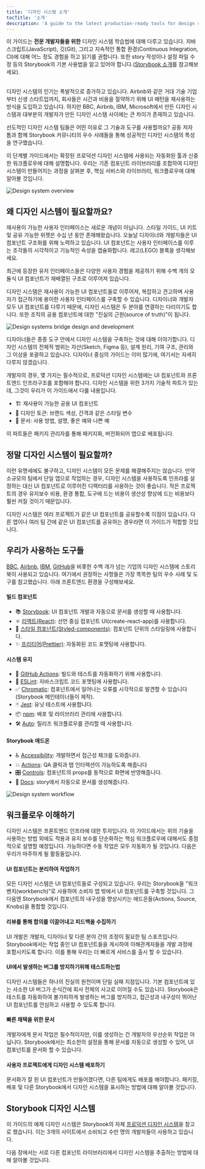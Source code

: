 ```yaml
---
title: '디자인 시스템 소개'
tocTitle: '소개'
description: 'A guide to the latest production-ready tools for design systems'
---
```


<div class="aside">이 가이드는 <b>전문 개발자들을 위한</b> 디자인 시스템 학습법에 대해 다루고 있습니다. 자바스크립트(JavaScript), 깃(Git), 그리고 지속적인 통합 환경(Continuous Integration, CI)에 대해 어느 정도 경험을 하고 읽기를 권합니다. 또한 story 작성이나 설정 파일 수정 등의 Storybook의 기본 사용법을 알고 있어야 합니다.(<a href="/intro-to-storybook">Storybook 소개</a>를 참고해보세요).
</div>
<br/>

디자인 시스템의 인기는 폭발적으로 증가하고 있습니다. Airbnb와 같은 거대 기술 기업부터 신생 스타트업까지, 회사들은 시간과 비용을 절약하기 위해 UI 패턴을 재사용하는 방식을 도입하고 있습니다. 하지만 BBC, Airbnb, IBM, Microsoft에서 만든 디자인 시스템과 대부분의 개발자가 만든 디자인 시스템 사이에는 큰 차이가 존재하고 있습니다.

선도적인 디자인 시스템 팀들은 어떤 이유로 그 기술과 도구를 사용할까요? 공동 저자 톰과 함께 Storybook 커뮤니티의 우수 사례들을 통해 성공적인 디자인 시스템의 특성을 연구했습니다.

이 단계별 가이드에서는 확장된 프로덕션 디자인 시스템에 사용되는 자동화된 툴과 신중한 워크플로우에 대해 설명합니다. 우리는 기존 컴포넌트 라이브러리를 조합하여 디자인 시스템이 만들어지는 과정을 살펴본 후, 핵심 서비스와 라이브러리, 워크플로우에 대해 알아볼 것입니다.

![Design system overview](/design-systems-for-developers/design-system-overview.jpg)

## 왜 디자인 시스템이 필요할까요?

재사용이 가능한 사용자 인터페이스는 새로운 개념이 아닙니다. 스타일 가이드, UI 키트 및 공유 가능한 위젯은 수십 년 동안 존재해왔습니다. 오늘날 디자이너와 개발자들은 UI 컴포넌트 구조화를 위해 노력하고 있습니다. UI 컴포넌트는 사용자 인터페이스를 이루는 조각들의 시각적이고 기능적인 속성을 캡슐화합니다. 레고(LEGO) 블록을 생각해보세요.

최근에 등장한 유저 인터페이스들은 다양한 사용자 경험을 제공하기 위해 수백 개의 모듈식 UI 컴포넌트가 재배열된 구조로 이루어져 있습니다.  

디자인 시스템은 재사용이 가능한 UI 컴포넌트들로 이루어져, 복잡하고 견고하며 사용자가 접근하기에 용이한 사용자 인터페이스를 구축할 수 있습니다. 디자이너와 개발자 모두 UI 컴포넌트를 다루기 때문에, 디자인 시스템은 두 분야를 연결하는 다리이기도 합니다. 또한 조직의 공용 컴포넌트에 대한 "진실의 근원(source of truth)"이 됩니다.

![Design systems bridge design and development](/design-systems-for-developers/design-system-context.jpg)

디자이너들은 종종 도구 안에서 디자인 시스템을 구축하는 것에 대해 이야기합니다. 디자인 시스템의 전체적 범위는 자산(Sketch, Figma 등), 설계 원리, 기여 구조, 관리와 그 이상을 포괄하고 있습니다. 디자이너 중심의 가이드는 이미 많기에, 여기서는 자세히 다루지 않겠습니다.

개발자의 경우, 몇 가지는 필수적으로, 프로덕션 디자인 시스템에는 UI 컴포넌트와 프론트엔드 인프라구조를 포함해야 합니다. 디자인 시스템을 위한 3가지 기술적 파트가 있는데, 그것이 우리가 이 가이드에서 다룰 내용입니다. 

- 🏗 재사용이 가능한 공용 UI 컴포넌트
- 🎨 디자인 토큰: 브랜드 색상, 간격과 같은 스타일 변수
- 📕 문서: 사용 방법, 설명, 좋은 예와 나쁜 예

이 파트들은 패키지 관리자를 통해 패키지화, 버전화되어 앱으로 배포됩니다.

## 정말 디자인 시스템이 필요할까?

이런 유명세에도 불구하고, 디자인 시스템이 모든 문제를 해결해주지는 않습니다. 만약 소규모의 팀에서 단일 앱으로 작업하는 경우, 디자인 시스템을 사용하도록 인프라를 설정하는 대신 UI 컴포넌트로 이루어진 디렉터리를 사용하는 것이 좋습니다. 작은 프로젝트의 경우 유지보수 비용, 환경 통합, 도구에 드는 비용이 생산성 향상에 드는 비용보다 훨씬 커질 것이기 때문입니다.

디자인 시스템은 여러 프로젝트가 같은 UI 컴포넌트를 공유할수록 이점이 있습니다. 다른 앱이나 여러 팀 간에 같은 UI 컴포넌트를 공유하는 경우라면 이 가이드가 적합할 것입니다.

## 우리가 사용하는 도구들


[BBC](https://www.bbc.co.uk/iplayer/storybook/index.html?path=/story/style-guide--colours), [Airbnb](https://github.com/airbnb/lunar), [IBM](https://www.carbondesignsystem.com/), [GitHub](https://primer.style/css/)을 비롯한 수백 개가 넘는 기업의 디자인 시스템에 스토리북이 사용되고 있습니다. 여기에서 권장하는 사항들은 가장 똑똑한 팀의 우수 사례 및 도구를 참고했습니다. 아래 프론트엔드 환경을 구성해보세요.


#### 빌드 컴포넌트

- 📚 [Storybook](http://storybook.js.org): UI 컴포넌트 개발과 자동으로 문서를 생성할 때 사용합니다.
- ⚛️ [리액트(React)](https://reactjs.org/): 선언 중심 컴포넌트 UI(create-react-app)를 사용합니다.
- 💅 [스타일 컴포넌트(Styled-components)](https://www.styled-components.com/): 컴포넌트 단위의 스타일링에 사용합니다.
- ✨ [프리티어(Prettier)](https://prettier.io/): 자동화된 코드 포맷팅에 사용합니다.

#### 시스템 유지

- 🚥 [GitHub Actions](https://github.com/features/actions): 빌드와 테스트를 자동화하기 위해 사용합니다.
- 📐 [ESLint](https://eslint.org/): 자바스크립트 코드 포맷팅에 사용합니다.
- ✅ [Chromatic](https://chromatic.com): 컴포넌트에서 일어나는 오류를 시각적으로 발견할 수 있습니다(Storybook 메인테이너들이 제작).
- 🃏 [Jest](https://jestjs.io/): 유닛 테스트에 사용합니다.
- 📦 [npm](https://npmjs.com): 배포 및 라이브러리 관리에 사용합니다.
- 🛠 [Auto](https://github.com/intuit/auto): 릴리즈 워크플로우를 관리할 때 사용합니다.

#### Storybook 애드온

- ♿ [Accessibility](https://github.com/storybookjs/storybook/tree/master/addons/a11y): 개발하면서 접근성 체크를 도와줍니다.
- 💥 [Actions](https://storybook.js.org/docs/react/essentials/actions): QA 클릭과 탭 인터렉션이 가능하도록 해줍니다
- 🎛 [Controls](https://storybook.js.org/docs/react/essentials/controls): 컴포넌트의 props를 동적으로 화면에 반영해줍니다.
- 📕 [Docs](https://storybook.js.org/docs/react/writing-docs/introduction): story에서 자동으로 문서를 생성해줍니다.

![Design system workflow](/design-systems-for-developers/design-system-workflow.jpg)

## 워크플로우 이해하기

디자인 시스템은 프론트엔드 인프라에 대한 투자입니다. 이 가이드에서는 위의 기술을 사용하는 방법 외에도 적용과 유지 보수를 단순화하는 핵심 워크플로우에 대해서도 중점적으로 설명할 예정입니다. 가능하다면 수동 작업은 모두 자동화가 될 것입니다. 다음은 우리가 마주하게 될 활동들입니다.

#### UI 컴포넌트는 분리하여 작업하기

모든 디자인 시스템은 UI 컴포넌트들로 구성되고 있습니다. 우리는 Storybook을 "워크벤치(workbench)"로 사용하여 소비자 앱 밖에서 UI 컴포넌트를 구축할 것입니다. 그다음엔 Storybook에서 컴포넌트의 내구성을 향상시키는 애드온들(Actions, Source, Knobs)을 통합할 것입니다.

#### 리뷰를 통해 합의를 이끌어내고 피드백을 수집하기

UI 개발은 개발자, 디자이너 및 다른 분야 간의 조정이 필요한 팀 스포츠입니다. Storybook에서는 작업 중인 UI 컴포넌트들을 게시하여 이해관계자들을 개발 과정에 포함시키도록 합니다. 이를 통해 우리는 더 빠르게 서비스를 출시 할 수 있습니다.

#### UI에서 발생하는 버그를 방지하기위해 테스트하는법

디자인 시스템들은 하나의 진실의 원천이며 단일 실패 지점입니다. 기본 컴포넌트에 있는 사소한 UI 버그가 순식간에 회사 전체의 사고로 이어질 수도 있습니다. Storybook은 테스트를 자동화하여 불가피하게 발생하는 버그를 방지하고, 접근성과 내구성이 뛰어난 UI 컴포넌트를 안심하고 사용할 수 있도록 합니다.

#### 빠른 채택을 위한 문서

개발자에게 문서 작업은 필수적이지만, 이를 생성하는 건 개발자의 우선순위 작업은 아닙니다. Storybook에서는 최소한의 설정을 통해 문서를 자동으로 생성할 수 있어, UI 컴포넌트를 문서화 할 수 있습니다.

#### 사용자 프로젝트에게 디자인 시스템 배포하기

문서화가 잘 된 UI 컴포넌트가 만들어졌다면, 다른 팀에게도 배포를 해야합니다. 패키징, 배포 및 다른 Storybook에서 디자인 시스템을 표시하는 방법에 대해 알아볼 것입니다.

## Storybook 디자인 시스템

이 가이드의 예제 디자인 시스템은 Storybook의 자체 [프로덕션 디자인 시스템](https://github.com/storybookjs/design-system)을 참고로 했습니다. 이는 3개의 사이트에서 소비되고 수만 명의 개발자들이 사용하고 있습니다.

다음 장에서는 서로 다른 컴포넌트 라이브러리에서 디자인 시스템을 추출하는 방법에 대해 알아볼 것입니다.
